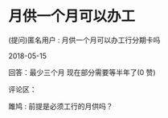 # 月供一个月可以办工

(提问)匿名用户 : 月供一个月可以办工行分期卡吗

2018-05-15

回答：最少三个月 现在部分需要等半年了(0 赞)

评论区：

雎鸠 : 前提是必须工行的月供吗？